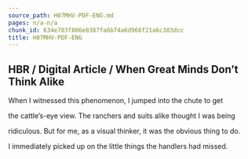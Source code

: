 ```yaml
---
source_path: H07MHV-PDF-ENG.md
pages: n/a-n/a
chunk_id: 634e703f806e0387fa6b74a6d966f21a6c383dcc
title: H07MHV-PDF-ENG
---
```

## HBR / Digital Article / When Great Minds Don’t Think Alike

When I witnessed this phenomenon, I jumped into the chute to get

the cattle’s-eye view. The ranchers and suits alike thought I was being

ridiculous. But for me, as a visual thinker, it was the obvious thing to do.

I immediately picked up on the little things the handlers had missed.
